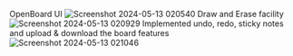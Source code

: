 OpenBoard UI
![Screenshot 2024-05-13 020540](https://github.com/Deep5Varshney/OpenBoard-project/assets/137312194/f64c7653-0076-41ff-9d30-80d07298cffc)
Draw and Erase facility
![Screenshot 2024-05-13 020929](https://github.com/Deep5Varshney/OpenBoard-project/assets/137312194/fc25abb7-0884-4199-a30c-b354134d5440)
Implemented undo, redo, sticky notes and upload & download the board features
![Screenshot 2024-05-13 021046](https://github.com/Deep5Varshney/OpenBoard-project/assets/137312194/2c8135ec-c724-490f-a144-d6e4c42cfaaa)
